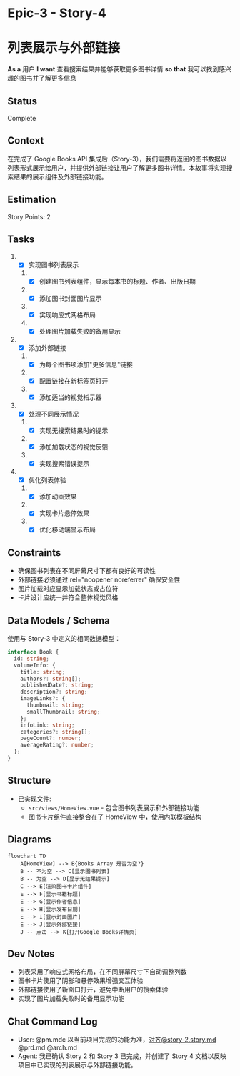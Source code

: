 # Epic-3 - Story-4
# 列表展示与外部链接

**As a** 用户
**I want** 查看搜索结果并能够获取更多图书详情
**so that** 我可以找到感兴趣的图书并了解更多信息

## Status

Complete

## Context

在完成了 Google Books API 集成后（Story-3），我们需要将返回的图书数据以列表形式展示给用户，并提供外部链接让用户了解更多图书详情。本故事将实现搜索结果的展示组件及外部链接功能。

## Estimation

Story Points: 2

## Tasks

1. - [x] 实现图书列表展示
   1. - [x] 创建图书列表组件，显示每本书的标题、作者、出版日期
   2. - [x] 添加图书封面图片显示
   3. - [x] 实现响应式网格布局
   4. - [x] 处理图片加载失败的备用显示
2. - [x] 添加外部链接
   1. - [x] 为每个图书项添加"更多信息"链接
   2. - [x] 配置链接在新标签页打开
   3. - [x] 添加适当的视觉指示器
3. - [x] 处理不同展示情况
   1. - [x] 实现无搜索结果时的提示
   2. - [x] 添加加载状态的视觉反馈
   3. - [x] 实现搜索错误提示
4. - [x] 优化列表体验
   1. - [x] 添加动画效果
   2. - [x] 实现卡片悬停效果
   3. - [x] 优化移动端显示布局

## Constraints

- 确保图书列表在不同屏幕尺寸下都有良好的可读性
- 外部链接必须通过 rel="noopener noreferrer" 确保安全性
- 图片加载时应显示加载状态或占位符
- 卡片设计应统一并符合整体视觉风格

## Data Models / Schema

使用与 Story-3 中定义的相同数据模型：

```typescript
interface Book {
  id: string;
  volumeInfo: {
    title: string;
    authors?: string[];
    publishedDate?: string;
    description?: string;
    imageLinks?: {
      thumbnail: string;
      smallThumbnail: string;
    };
    infoLink: string;
    categories?: string[];
    pageCount?: number;
    averageRating?: number;
  };
}
```

## Structure

- 已实现文件:
  - `src/views/HomeView.vue` - 包含图书列表展示和外部链接功能
  - 图书卡片组件直接整合在了 HomeView 中，使用内联模板结构

## Diagrams

```mermaid
flowchart TD
    A[HomeView] --> B{Books Array 是否为空?}
    B -- 不为空 --> C[显示图书列表]
    B -- 为空 --> D[显示无结果提示]
    C --> E[渲染图书卡片组件]
    E --> F[显示书籍标题]
    E --> G[显示作者信息]
    E --> H[显示发布日期]
    E --> I[显示封面图片]
    E --> J[显示外部链接]
    J -- 点击 --> K[打开Google Books详情页]
```

## Dev Notes

- 列表采用了响应式网格布局，在不同屏幕尺寸下自动调整列数
- 图书卡片使用了阴影和悬停效果增强交互体验
- 外部链接使用了新窗口打开，避免中断用户的搜索体验
- 实现了图片加载失败时的备用显示功能

## Chat Command Log

- User: @pm.mdc 以当前项目完成的功能为准，对齐@story-2.story.md @prd.md @arch.md
- Agent: 我已确认 Story 2 和 Story 3 已完成，并创建了 Story 4 文档以反映项目中已实现的列表展示与外部链接功能。 